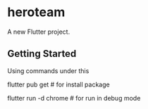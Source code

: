 # heroteam

A new Flutter project.

## Getting Started

Using commands under this 

flutter pub get # for install package

flutter run -d chrome # for run in debug mode 

